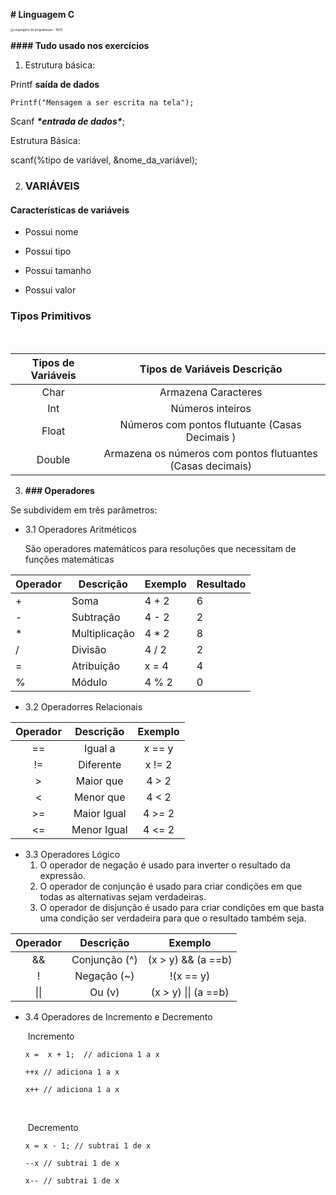 **# Linguagem C** 

<img src="https://becode.com.br/wp-content/uploads/2017/02/cpplogo-460x460.png" alt="Linguagens de programação - NOIC" style="zoom: 33%;" />

**#### Tudo usado nos exercícios**

1. Estrutura básica:

Printf **saída de dados**

```
Printf("Mensagem a ser escrita na tela");
```

Scanf ***\*entrada de dados\****;

Estrutura Básica:

scanf(%tipo de variável, &nome_da_variável);

2. ### **VARIÁVEIS** 

#### **Características de variáveis**

- Possui nome

- Possui tipo

- Possui tamanho 

- Possui valor

### **Tipos Primitivos**

​                      

| Tipos de Variáveis |               Tipos de Variáveis  Descrição                |
| :----------------: | :--------------------------------------------------------: |
|        Char        |                    Armazena Caracteres                     |
|        Int         |                      Números inteiros                      |
|       Float        |       Números com pontos flutuante (Casas Decimais )       |
|       Double       | Armazena os números com pontos flutuantes (Casas decimais) |

3. **### Operadores** 

Se subdividem em três parâmetros:

- 3.1 Operadores Aritméticos

  São operadores matemáticos para resoluções que necessitam de funções matemáticas

| Operador | Descrição     | Exemplo | Resultado |
| -------- | ------------- | ------- | --------- |
| +        | Soma          | 4 + 2   | 6         |
| -        | Subtração     | 4 - 2   | 2         |
| *        | Multiplicação | 4 * 2   | 8         |
| /        | Divisão       | 4 / 2   | 2         |
| =        | Atribuição    | x = 4   | 4         |
| %        | Módulo        | 4 % 2   | 0         |

- 3.2 Operadorres Relacionais 



| Operador |  Descrição  | Exemplo |
| :------: | :---------: | :-----: |
|    ==    |   Igual a   | x == y  |
|    !=    |  Diferente  | x != 2  |
|    >     |  Maior que  |  4 > 2  |
|    <     |  Menor que  |  4 < 2  |
|    >=    | Maior Igual | 4 >= 2  |
|    <=    | Menor Igual | 4 <= 2  |

- 3.3 Operadores Lógico
  1.  O operador de negação é usado para inverter o resultado da expressão. 
  2. O operador de conjunção é usado para criar condições em que todas as alternativas sejam verdadeiras.
  3. O operador de disjunção é usado para criar condições em que basta uma condição ser verdadeira para que o resultado também seja.

| Operador |   Descrição   |       Exemplo        |
| :------: | :-----------: | :------------------: |
|    &&    | Conjunção (^) |  (x > y) && (a ==b)  |
|    !     |  Negação (~)  |      !(x == y)       |
|   \|\|   |    Ou (v)     | (x > y) \|\| (a ==b) |

- 3.4 Operadores de Incremento e Decremento 

  ​		 Incremento

  ```
  x =  x + 1;  // adiciona 1 a x
  
  ++x // adiciona 1 a x
  
  x++ // adiciona 1 a x
  ```

  ​	

  ​		Decremento

  ```
  x = x - 1; // subtrai 1 de x
  
  --x // subtrai 1 de x
  
  x-- // subtrai 1 de x 
  ```

  

